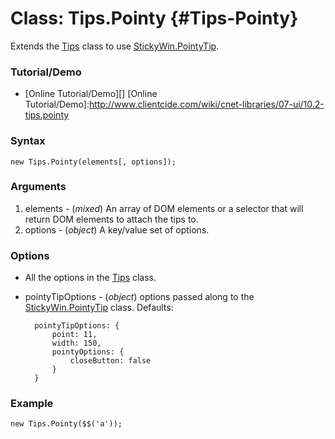 Class: Tips.Pointy {#Tips-Pointy}
=================================

Extends the [Tips][] class to use [StickyWin.PointyTip][].

### Tutorial/Demo

* [Online Tutorial/Demo][]
[Online Tutorial/Demo]:http://www.clientcide.com/wiki/cnet-libraries/07-ui/10.2-tips.pointy

### Syntax

	new Tips.Pointy(elements[, options]);

### Arguments

1. elements - (*mixed*) An array of DOM elements or a selector that will return DOM elements to attach the tips to.
2. options - (*object*) A key/value set of options.

### Options

* All the options in the [Tips][] class.
* pointyTipOptions - (*object*) options passed along to the [StickyWin.PointyTip][] class. Defaults:

		pointyTipOptions: {
			point: 11,
			width: 150,
			pointyOptions: {
				closeButton: false
			}
		}

### Example

	new Tips.Pointy($$('a'));

[Tips]: http://mootools.net/docs/Plugins/Tips
[StickyWin.PointyTip]: /docs/UI/StickyWin.PointyTip
